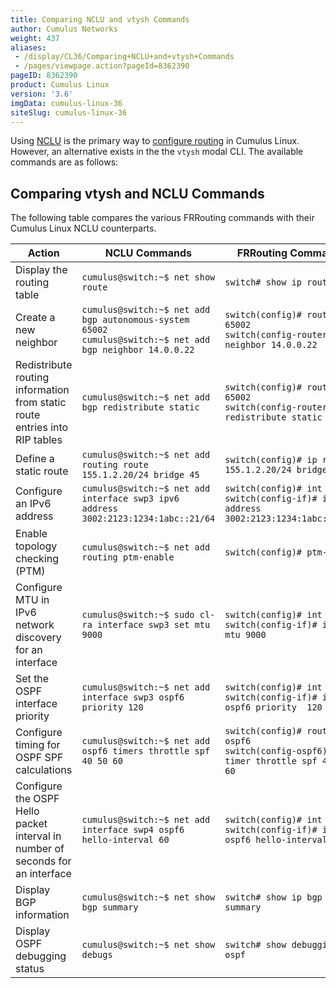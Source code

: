 ```yaml
---
title: Comparing NCLU and vtysh Commands
author: Cumulus Networks
weight: 437
aliases:
 - /display/CL36/Comparing+NCLU+and+vtysh+Commands
 - /pages/viewpage.action?pageId=8362390
pageID: 8362390
product: Cumulus Linux
version: '3.6'
imgData: cumulus-linux-36
siteSlug: cumulus-linux-36
---
```

Using
[NCLU](/version/cumulus-linux-36/System-Configuration/Network-Command-Line-Utility-NCLU/)
is the primary way to 
[configure routing](/version/cumulus-linux-36/Layer-3/Configuring-FRRouting/) 
in Cumulus Linux. However, an alternative exists in the the `vtysh` modal
CLI. The available commands are as follows:

## Comparing vtysh and NCLU Commands

The following table compares the various FRRouting commands with their
Cumulus Linux NCLU counterparts.

|Action|NCLU Commands|FRRouting Commands|
|--- |--- |--- |
|Display the routing table|```cumulus@switch:~$ net show route```|```switch# show ip route```|
|Create a new neighbor|```cumulus@switch:~$ net add bgp autonomous-system 65002```<br />```cumulus@switch:~$ net add bgp neighbor 14.0.0.22```|```switch(config)# router bgp 65002```<br />```switch(config-router)# neighbor 14.0.0.22```|
|Redistribute routing information from static route entries into RIP tables|```cumulus@switch:~$ net add bgp redistribute static```|```switch(config)# router bgp 65002```<br />```switch(config-router)# redistribute static```|
|Define a static route|```cumulus@switch:~$ net add routing route 155.1.2.20/24 bridge 45```|```switch(config)# ip route 155.1.2.20/24 bridge 45```|
|Configure an IPv6 address|```cumulus@switch:~$ net add interface swp3 ipv6 address 3002:2123:1234:1abc::21/64```|```switch(config)# int swp3```<br />```switch(config-if)# ipv6 address 3002:2123:1234:1abc::21/64```|
|Enable topology checking (PTM)|```cumulus@switch:~$ net add routing ptm-enable```|```switch(config)# ptm-enable```|
|Configure MTU in IPv6 network discovery for an interface|```cumulus@switch:~$ sudo cl-ra interface swp3 set mtu 9000```|```switch(config)# int swp3```<br />```switch(config-if)# ipv6 nd mtu 9000```|
|Set the OSPF interface priority|```cumulus@switch:~$ net add interface swp3 ospf6 priority 120```|```switch(config)# int swp3```<br />```switch(config-if)# ip ospf6 priority  120```|
|Configure timing for OSPF SPF calculations|```cumulus@switch:~$ net add ospf6 timers throttle spf 40 50 60```|```switch(config)# router ospf6```<br />```switch(config-ospf6)# timer throttle spf 40 50 60```|
|Configure the OSPF Hello packet interval in number of seconds for an interface|```cumulus@switch:~$ net add interface swp4 ospf6 hello-interval 60```|```switch(config)# int swp4```<br />```switch(config-if)# ipv6 ospf6 hello-interval  60```|
|Display BGP information|```cumulus@switch:~$ net show bgp summary```|```switch# show ip bgp summary```|
|Display OSPF debugging status|```cumulus@switch:~$ net show debugs```|```switch# show debugging ospf```|
